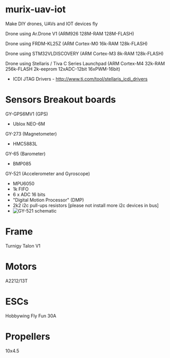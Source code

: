 murix-uav-iot
=============

Make DIY drones, UAVs and IOT devices fly

Drone using Ar.Drone V1 (ARM926 128M-RAM 128M-FLASH)

Drone using FRDM-KL25Z (ARM Cortex-M0 16k-RAM 128k-FLASH)

Drone using STM32VLDISCOVERY (ARM Cortex-M3 8k-RAM 128k-FLASH)

Drone using Stellaris / Tiva C Series Launchpad (ARM Cortex-M4 32k-RAM 256k-FLASH 2k-eeprom 12xADC-12bit 16xPWM-16bit)
* ICDI JTAG Drivers - http://www.ti.com/tool/stellaris_icdi_drivers



Sensors Breakout boards
=======================

GY-GPS6MV1 (GPS)
* Ublox NEO-6M

GY-273 (Magnetometer)
* HMC5883L

GY-65 (Barometer)
* BMP085

GY-521 (Accelerometer and Gyroscope)
* MPU6050
* 1k FIFO
* 6 x ADC 16 bits
* "Digital Motion Processor" (DMP)
* 2k2 i2c pull-ups resistors [please not install more i2c devices in bus]
* ![GY-521 schematic](datasheets/gy-521.jpg "GY-521 schematic")


Frame
=====

Turnigy Talon V1

Motors
======

A2212/13T

ESCs
====

Hobbywing Fly Fun 30A

Propellers
==========
10x4.5










